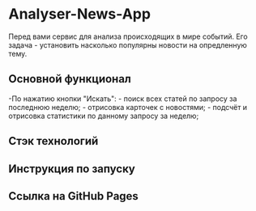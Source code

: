 # Analyser-News-App
Перед вами сервис для анализа происходящих в мире событий.
Его задача - установить насколько популярны новости на опредленную тему.
## Основной функционал
-По нажатию кнопки "Искать": 
    - поиск всех статей по запросу за последнюю неделю;
    - отрисовка карточек с новостями;
    - подсчёт и отрисовка статистики по данному запросу за неделю;
## Стэк технологий
## Инструкция по запуску
## Ссылка на GitHub Pages